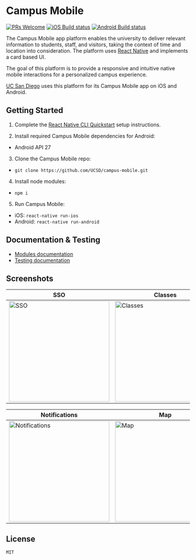 # Campus Mobile 
[![PRs Welcome](https://img.shields.io/badge/PRs-welcome-brightgreen.svg?style=flat-square)](http://makeapullrequest.com) [![iOS Build status](https://build.appcenter.ms/v0.1/apps/0dd30a0f-0296-4681-a160-43897906418c/branches/6.7/badge)](https://appcenter.ms) [![Android Build status](https://build.appcenter.ms/v0.1/apps/c176abb1-b0df-46fe-a4cf-f8fa8095b0dd/branches/6.7/badge)](https://appcenter.ms)

The Campus Mobile app platform enables the university to deliver relevant information to students, staff, and visitors, taking the context of time and location into consideration. The platform uses [React Native](https://facebook.github.io/react-native/) and implements a card based UI.

The goal of this platform is to provide a responsive and intuitive native mobile interactions for a personalized campus experience.

[UC San Diego](https://mobile.ucsd.edu/) uses this platform for its Campus Mobile app on iOS and Android.

## Getting Started
1. Complete the [React Native CLI Quickstart](https://facebook.github.io/react-native/docs/getting-started.html) setup instructions.

2. Install required Campus Mobile dependencies for Android:
- Android API 27

3. Clone the Campus Mobile repo:
- `git clone https://github.com/UCSD/campus-mobile.git`

4. Install node modules:
- `npm i`

5. Run Campus Mobile:
- iOS: `react-native run-ios`
- Android: `react-native run-android`


## Documentation & Testing
- [Modules documentation](https://htmlpreview.github.io/?https://raw.githubusercontent.com/UCSD/campus-mobile/dev/docs/index.html)
- [Testing documentation](__tests__/README.md)


## Screenshots
| SSO | Classes | Parking |
|------|---------|-----|
| <img src="https://s3.us-west-1.amazonaws.com/ucsd-its-wts-dev/screenshots/6.1/iPhoneX/iPhoneX_login.jpg" width="275" alt="SSO" title="SSO" /> | <img src="https://s3.us-west-1.amazonaws.com/ucsd-its-wts-dev/screenshots/6.1/iPhoneX/iPhoneX_classes.jpg" width="275" alt="Classes" title="Classes" /> | <img src="https://s3.us-west-1.amazonaws.com/ucsd-its-wts-dev/screenshots/6.1/iPhoneX/iPhoneX_parking.png" width="275" alt="Parking" title="Parking" /> |

| Notifications | Map | Shuttle |
|--------|--------|------|
| <img src="https://s3.us-west-1.amazonaws.com/ucsd-its-wts-dev/screenshots/6.1/iPhoneX/iPhoneX_notifications.png" width="275" alt="Notifications" title="Notifications" /> | <img src="https://s3.us-west-1.amazonaws.com/ucsd-its-wts-dev/screenshots/6.1/iPhoneX/iPhoneX_map.png" width="275" alt="Map" title="Map" /> | <img src="https://s3.us-west-1.amazonaws.com/ucsd-its-wts-dev/screenshots/6.1/iPhoneX/iPhoneX_shuttle.png" width="275" alt="Shuttle" title="Shuttle" /> |


## License
	MIT
